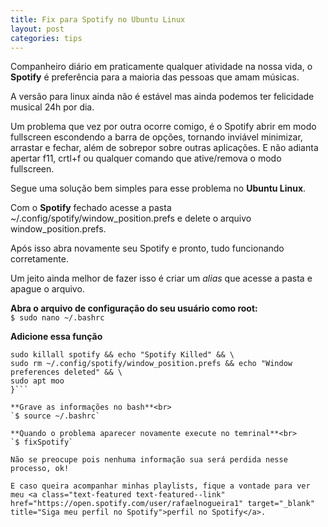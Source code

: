```yaml
---
title: Fix para Spotify no Ubuntu Linux
layout: post
categories: tips
---
```

Companheiro diário em praticamente qualquer atividade na nossa vida, o **Spotify** é preferência para a maioria das pessoas que amam músicas.

A versão para linux ainda não é estável mas ainda podemos ter felicidade musical 24h por dia.

Um problema que vez por outra ocorre comigo, é o Spotify abrir em modo fullscreen escondendo a barra de opções, tornando inviável minimizar, arrastar e fechar, além de sobrepor sobre outras aplicações. E não adianta apertar f11, crtl+f ou qualquer comando que ative/remova o modo fullscreen.

Segue uma solução bem simples para esse problema no **Ubuntu Linux**. 

Com o **Spotify** fechado acesse a pasta <span class="text-featured">~/.config/spotify/window_position.prefs</span> e delete o arquivo <span class="text-featured">window_position.prefs</span>.

Após isso abra novamente seu Spotify e pronto, tudo funcionando corretamente.

Um jeito ainda melhor de fazer isso é criar um *alias* que acesse a pasta e apague o arquivo.

**Abra o arquivo de configuração do seu usuário como root:**<br>
`$ sudo nano ~/.bashrc`

**Adicione essa função**<br>
```function fixSpotify () {  
sudo killall spotify && echo "Spotify Killed" && \
sudo rm ~/.config/spotify/window_position.prefs && echo "Window preferences deleted" && \
sudo apt moo
}```

**Grave as informações no bash**<br>
`$ source ~/.bashrc`

**Quando o problema aparecer novamente execute no temrinal**<br>
`$ fixSpotify`

Não se preocupe pois nenhuma informação sua será perdida nesse processo, ok!

E caso queira acompanhar minhas playlists, fique a vontade para ver meu <a class="text-featured text-featured--link" href="https://open.spotify.com/user/rafaelnogueira1" target="_blank" title="Siga meu perfil no Spotify">perfil no Spotify</a>.